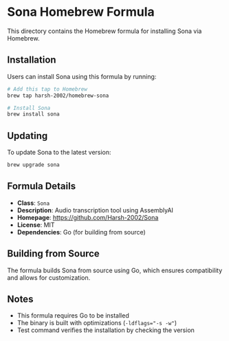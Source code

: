 # Sona Homebrew Formula

This directory contains the Homebrew formula for installing Sona via Homebrew.

## Installation

Users can install Sona using this formula by running:

```bash
# Add this tap to Homebrew
brew tap harsh-2002/homebrew-sona

# Install Sona
brew install sona
```

## Updating

To update Sona to the latest version:

```bash
brew upgrade sona
```

## Formula Details

- **Class**: `Sona`
- **Description**: Audio transcription tool using AssemblyAI
- **Homepage**: https://github.com/Harsh-2002/Sona
- **License**: MIT
- **Dependencies**: Go (for building from source)

## Building from Source

The formula builds Sona from source using Go, which ensures compatibility and allows for customization.

## Notes

- This formula requires Go to be installed
- The binary is built with optimizations (`-ldflags="-s -w"`)
- Test command verifies the installation by checking the version
